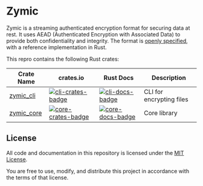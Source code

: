 # Zymic

Zymic is a streaming authenticated encryption format for securing
data at rest.  It uses AEAD (Authenticated Encryption with Associated
Data) to provide both confidentiality and integrity. The format is
[openly specified](./DESIGN.md), with a reference implementation in
Rust.

This repro contains the following Rust crates:

| Crate Name | crates.io | Rust Docs | Description
|------------|-----------|-----------|------------|
| [zymic_cli](./cli/README.md)  |  [![cli-crates-badge][cli-crates-badge]][cli-crates-url] | [![cli-docs-badge][cli-docs-badge]][cli-docs-url] | CLI for encrypting files | 
| [zymic_core](./core/README.md)  |  [![core-crates-badge][core-crates-badge]][core-crates-url] | [![core-docs-badge][core-docs-badge]][core-docs-url] | Core library | 

[cli-crates-badge]: https://img.shields.io/crates/v/zymic_cli
[cli-crates-url]: https://crates.io/crates/zymic_cli
[cli-docs-badge]: https://docs.rs/zymic_cli/badge.svg
[cli-docs-url]: https://docs.rs/zymic_cli

[core-crates-badge]: https://img.shields.io/crates/v/zymic_core
[core-crates-url]: https://crates.io/crates/zymic_core
[core-docs-badge]: https://docs.rs/zymic_core/badge.svg
[core-docs-url]: https://docs.rs/zymic_core

## License

All code and documentation in this repository is licensed under the
[MIT License](https://opensource.org/license/MIT).

You are free to use, modify, and distribute this project in accordance
with the terms of that license.
